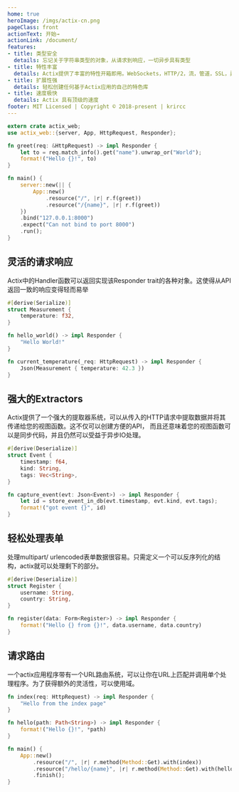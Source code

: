 ```yaml
---
home: true
heroImage: /imgs/actix-cn.png
pageClass: front
actionText: 开始→
actionLink: /document/
features:
- title: 类型安全
  details: 忘记关于字符串类型的对象，从请求到响应，一切异步具有类型
- title: 特性丰富
  details: Actix提供了丰富的特性开箱即用。WebSockets，HTTP/2，流，管道，SSL，异步HTTTP客户端等一应俱全
- title: 扩展性强
  details: 轻松创建任何基于Actix应用的自己的特色库
- title: 速度极快
  details: Actix 具有顶级的速度
footer: MIT Licensed | Copyright © 2018-present | krircc
---
```


```rust
extern crate actix_web;
use actix_web::{server, App, HttpRequest, Responder};

fn greet(req: &HttpRequest) -> impl Responder {
    let to = req.match_info().get("name").unwrap_or("World");
    format!("Hello {}!", to)
}

fn main() {
    server::new(|| {
        App::new()
            .resource("/", |r| r.f(greet))
            .resource("/{name}", |r| r.f(greet))
    })
    .bind("127.0.0.1:8000")
    .expect("Can not bind to port 8000")
    .run();
}
```

## 灵活的请求响应

Actix中的Handler函数可以返回实现该Responder trait的各种对象。这使得从API返回一致的响应变得轻而易举

```rust
#[derive(Serialize)]
struct Measurement {
    temperature: f32,
}

fn hello_world() -> impl Responder {
    "Hello World!"
}

fn current_temperature(_req: HttpRequest) -> impl Responder {
    Json(Measurement { temperature: 42.3 })
}
```

## 强大的Extractors

Actix提供了一个强大的提取器系统，可以从传入的HTTP请求中提取数据并将其传递给您的视图函数。这不仅可以创建方便的API， 而且还意味着您的视图函数可以是同步代码，并且仍然可以受益于异步IO处理。

```rust
#[derive(Deserialize)]
struct Event {
    timestamp: f64,
    kind: String,
    tags: Vec<String>,
}

fn capture_event(evt: Json<Event>) -> impl Responder {
    let id = store_event_in_db(evt.timestamp, evt.kind, evt.tags);
    format!("got event {}", id)
}
```

## 轻松处理表单

处理multipart/ urlencoded表单数据很容易。只需定义一个可以反序列化的结构，actix就可以处理剩下的部分。

```rust
#[derive(Deserialize)]
struct Register {
    username: String,
    country: String,
}

fn register(data: Form<Register>) -> impl Responder {
    format!("Hello {} from {}!", data.username, data.country)
}
```

## 请求路由

一个actix应用程序带有一个URL路由系统，可以让你在URL上匹配并调用单个处理程序。为了获得额外的灵活性，可以使用域。

```rust
fn index(req: HttpRequest) -> impl Responder {
    "Hello from the index page"
}

fn hello(path: Path<String>) -> impl Responder {
    format!("Hello {}!", *path)
}

fn main() {
    App::new()
        .resource("/", |r| r.method(Method::Get).with(index))
        .resource("/hello/{name}", |r| r.method(Method::Get).with(hello))
        .finish();
}
```